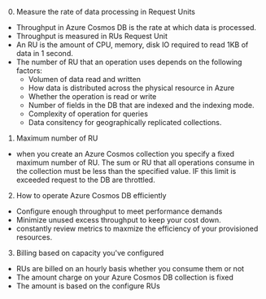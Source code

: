 0. Measure the rate of data processing in Request Units

- Throughput in Azure Cosmos DB is the rate at which data is processed. 
- Throughput is measured in RUs Request Unit
- An RU is the amount of CPU, memory, disk IO required to read 1KB of data in 1 second.
- The number of RU that an operation uses depends on the following factors:
    - Volumen of data read and written
    - How data is distributed across the physical resource in Azure
    - Whether the operation is read or write
    - Number of fields in the DB that are indexed and the indexing mode.
    - Complexity of operation for queries
    - Data consitency for geographically replicated collections.

1. Maximum number of RU

- when you create an Azure Cosmos collection you specify a fixed maximum number of RU. The sum or RU that all operations consume in the collection must be less than the specified value. IF this limit is exceeded request to the DB are throttled.


2. How to operate Azure Cosmos DB efficiently

- Configure enough throughput to meet performance demands
- Minimize unused excess throughput to keep your cost down.
- constantly review metrics to maxmize the efficiency of your provisioned resources.

3. Billing based on capacity you've configured

- RUs are billed on an hourly basis whether you consume them or not
- The amount charge on your Azure Cosmos DB collection is fixed
- The amount is based on the configure RUs